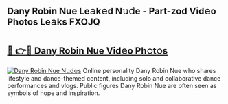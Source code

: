 ## Dany Robin Nue Le𝚊k𝚎d N𝚞𝚍e - Part-zod Vid𝚎o Photos Le𝚊ks FXOJQ

# <h2><a href="http://fb8vy0.evod.top/?m=Dany+Robin+Nue">🔗 👉🔴 Dany Robin Nue Vid𝚎o Ph𝚘t𝚘s</a></h2>

[![Dany Robin Nue N𝚞d𝚎s](https://i.imgur.com/8V9OHl7.gif)](http://fb8vy0.evod.top/?m=Dany+Robin+Nue)
Online personality Dany Robin Nue who shares lifestyle and dance-themed content, including solo and collaborative dance performances and vlogs. Public figures Dany Robin Nue are often seen as symbols of hope and inspiration. 
